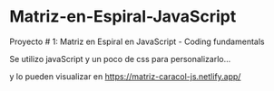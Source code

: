 # Matriz-en-Espiral-JavaScript
Proyecto # 1: Matriz en Espiral en JavaScript - Coding fundamentals

Se utilizo javaScript y un poco de css para personalizarlo...

y lo pueden visualizar en https://matriz-caracol-js.netlify.app/
